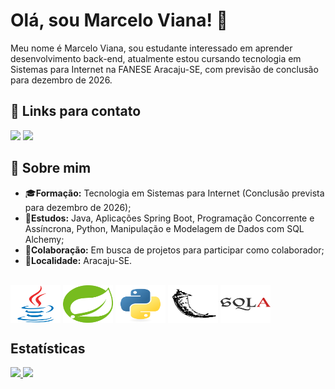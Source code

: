 <h1>Olá, sou Marcelo Viana! 👋</h1>
<div>
  <p>Meu nome é Marcelo Viana, sou estudante interessado em aprender desenvolvimento back-end, atualmente estou cursando tecnologia em Sistemas para Internet na FANESE Aracaju-SE, com previsão de conclusão para dezembro de 2026.</p>
</div>

<div> 
  <h2>🔗 Links para contato</h2>
  <a href = "mailto:marceloviana1991@gmail.com"><img src="https://img.shields.io/badge/-Gmail-%23333?style=for-the-badge&logo=gmail&logoColor=white" target="_blank"></a>
  <a href="https://www.linkedin.com/in/marcelo-viana-de-souza/" target="_blank"><img src="https://img.shields.io/badge/-LinkedIn-%230077B5?style=for-the-badge&logo=linkedin&logoColor=white" target="_blank"></a> 
</div>

<div>
  <h2>🚀 Sobre mim</h2>
    <ul>
      <li>🎓<strong>Formação:</strong> Tecnologia em Sistemas para Internet (Conclusão prevista para dezembro de 2026);</li>
      <li>🌱<strong>Estudos:</strong> Java, Aplicações Spring Boot, Programação Concorrente e Assíncrona, Python, Manipulação e Modelagem de Dados com SQL Alchemy;</li>
      <li>👯<strong>Colaboração:</strong> Em busca de projetos para participar como colaborador;</li>
      <li>📌<strong>Localidade:</strong> Aracaju-SE.</li>
    </ul>
</div>

<div style="display: inline_block"><br>
  <img align="center" alt="Java" height="60" width="80" src="https://raw.githubusercontent.com/devicons/devicon/master/icons/java/java-original.svg">
  <img align="center" alt="springboot" height="60" width="80" src="https://raw.githubusercontent.com/devicons/devicon/master/icons/spring/spring-original.svg">
  <img align="center" alt="Python" height="60" width="80" src="https://raw.githubusercontent.com/devicons/devicon/master/icons/python/python-original.svg">
  <img align="center" alt="flask" height="60" width="80" src="https://raw.githubusercontent.com/devicons/devicon/master/icons/flask/flask-original.svg">
  <img align="center" alt="sqlalchemy" height="60" width="80" src="https://raw.githubusercontent.com/devicons/devicon/master/icons/sqlalchemy/sqlalchemy-original.svg">
</div>

<div>
  <h2>Estatísticas</h2>
  <a href="https://github.com/marceloviana1991">
  <img loading="lazy" height="160em" src="https://github-readme-stats.vercel.app/api/top-langs/?username=marceloviana1991&layout=compact&langs_count=7&theme=dracula"/>
  <img loading="lazy" height="160em" src="https://github-readme-stats.vercel.app/api?username=marceloviana1991&show_icons=true&theme=dracula&include_all_commits=true&count_private=true"/>
</div>










